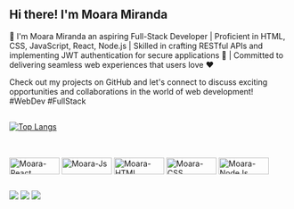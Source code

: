 ## Hi there! I'm Moara Miranda

🔭 I'm Moara Miranda an aspiring Full-Stack Developer  | Proficient in HTML, CSS, JavaScript, React, Node.js | Skilled in crafting RESTful APIs and implementing JWT authentication for secure applications 🔐 | Committed to delivering seamless web experiences that users love ❤️

Check out my projects on GitHub and let's connect to discuss exciting opportunities and collaborations in the world of web development! #WebDev #FullStack

##

[![Top Langs](https://github-readme-stats.vercel.app/api/top-langs/?username=moaramiranda&show_icons=true&theme=radical&layout=compact)](https://github.com/moaramiranda/github-readme-stats)  
##

<div style="display: inline_block"><br>
  <img align="center" alt="Moara-React" height="30" width="90" src="https://img.shields.io/badge/React-20232A?style=for-the-badge&logo=react&logoColor=61DAFB">
  <img align="center" alt="Moara-Js" height="30" width="90" src="https://img.shields.io/badge/JavaScript-323330?style=for-the-badge&logo=javascript&logoColor=F7DF1E">
  <img align="center" alt="Moara-HTML" height="30" width="90" src="https://img.shields.io/badge/HTML5-E34F26?style=for-the-badge&logo=html5&logoColor=white">
  <img align="center" alt="Moara-CSS" height="30" width="90" src="https://img.shields.io/badge/CSS3-1572B6?style=for-the-badge&logo=css3&logoColor=white">
 <img align="center" alt="Moara-NodeJs" height="30" width="90" src="https://img.shields.io/badge/Node.js-43853D?style=for-the-badge&logo=node.js&logoColor=white" />
</div>

##

<div> 
  
  <a href="https://instagram.com/moaramiranda" target="_blank"><img src="https://img.shields.io/badge/-Instagram-%23E4405F?style=for-the-badge&logo=instagram&logoColor=white" target="_blank"></a>
  <a href = "mailto:moaramirandass@gmail.com"><img src="https://img.shields.io/badge/-Gmail-%23333?style=for-the-badge&logo=gmail&logoColor=white" target="_blank"></a>
  <a href="https://www.linkedin.com/in/moara-miranda" target="_blank"><img src="https://img.shields.io/badge/-LinkedIn-%230077B5?style=for-the-badge&logo=linkedin&logoColor=white" target="_blank"></a> 
  
</div>
